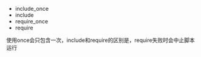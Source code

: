 * include_once
* include
* require_once
* require

使用once会只包含一次，include和require的区别是，require失败时会中止脚本运行